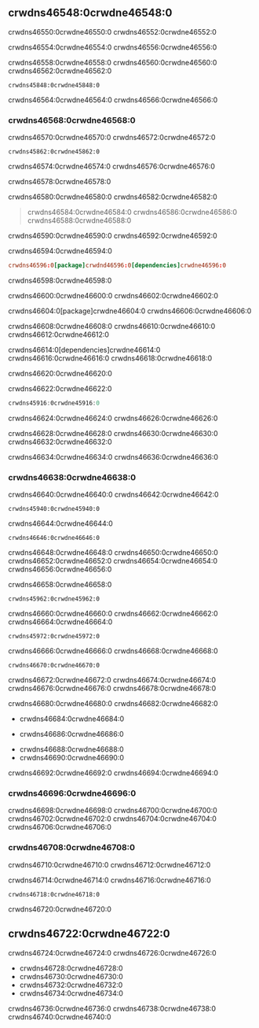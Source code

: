 ## crwdns46548:0crwdne46548:0

crwdns46550:0crwdne46550:0 crwdns46552:0crwdne46552:0

crwdns46554:0crwdne46554:0 crwdns46556:0crwdne46556:0

crwdns46558:0crwdne46558:0 crwdns46560:0crwdne46560:0<!-- ignore --> crwdns46562:0crwdne46562:0

```console
crwdns45848:0crwdne45848:0
```

crwdns46564:0crwdne46564:0 crwdns46566:0crwdne46566:0

### crwdns46568:0crwdne46568:0

crwdns46570:0crwdne46570:0 crwdns46572:0crwdne46572:0

```console
crwdns45862:0crwdne45862:0
```

crwdns46574:0crwdne46574:0 crwdns46576:0crwdne46576:0

crwdns46578:0crwdne46578:0

crwdns46580:0crwdne46580:0 crwdns46582:0crwdne46582:0

> crwdns46584:0crwdne46584:0 crwdns46586:0crwdne46586:0 crwdns46588:0crwdne46588:0

crwdns46590:0crwdne46590:0 crwdns46592:0crwdne46592:0

<span class="filename">crwdns46594:0crwdne46594:0</span>

```toml
crwdns46596:0[package]crwdnd46596:0[dependencies]crwdne46596:0
```


<span class="caption">crwdns46598:0crwdne46598:0</span>

crwdns46600:0crwdne46600:0<!-- ignore --> crwdns46602:0crwdne46602:0

crwdns46604:0[package]crwdne46604:0 crwdns46606:0crwdne46606:0

crwdns46608:0crwdne46608:0 crwdns46610:0crwdne46610:0 crwdns46612:0crwdne46612:0

crwdns46614:0[dependencies]crwdne46614:0 crwdns46616:0crwdne46616:0 crwdns46618:0crwdne46618:0

crwdns46620:0crwdne46620:0

<span class="filename">crwdns46622:0crwdne46622:0</span>

```rust
crwdns45916:0crwdne45916:0
```

crwdns46624:0crwdne46624:0 crwdns46626:0crwdne46626:0

crwdns46628:0crwdne46628:0 crwdns46630:0crwdne46630:0 crwdns46632:0crwdne46632:0

crwdns46634:0crwdne46634:0 crwdns46636:0crwdne46636:0

### crwdns46638:0crwdne46638:0

crwdns46640:0crwdne46640:0 crwdns46642:0crwdne46642:0

```console
crwdns45940:0crwdne45940:0
```

crwdns46644:0crwdne46644:0

```console
crwdns46646:0crwdne46646:0
```

crwdns46648:0crwdne46648:0 crwdns46650:0crwdne46650:0 crwdns46652:0crwdne46652:0 crwdns46654:0crwdne46654:0 crwdns46656:0crwdne46656:0

crwdns46658:0crwdne46658:0

```text
crwdns45962:0crwdne45962:0
```

crwdns46660:0crwdne46660:0 crwdns46662:0crwdne46662:0 crwdns46664:0crwdne46664:0

```text
crwdns45972:0crwdne45972:0
```

crwdns46666:0crwdne46666:0 crwdns46668:0crwdne46668:0

```text
crwdns46670:0crwdne46670:0
```

crwdns46672:0crwdne46672:0 crwdns46674:0crwdne46674:0 crwdns46676:0crwdne46676:0 crwdns46678:0crwdne46678:0

crwdns46680:0crwdne46680:0 crwdns46682:0crwdne46682:0

* crwdns46684:0crwdne46684:0
- crwdns46686:0crwdne46686:0
* crwdns46688:0crwdne46688:0
* crwdns46690:0crwdne46690:0

crwdns46692:0crwdne46692:0 crwdns46694:0crwdne46694:0

### crwdns46696:0crwdne46696:0

crwdns46698:0crwdne46698:0 crwdns46700:0crwdne46700:0 crwdns46702:0crwdne46702:0 crwdns46704:0crwdne46704:0 crwdns46706:0crwdne46706:0

### crwdns46708:0crwdne46708:0

crwdns46710:0crwdne46710:0 crwdns46712:0crwdne46712:0

crwdns46714:0crwdne46714:0 crwdns46716:0crwdne46716:0

```console
crwdns46718:0crwdne46718:0
```

crwdns46720:0crwdne46720:0

## crwdns46722:0crwdne46722:0

crwdns46724:0crwdne46724:0 crwdns46726:0crwdne46726:0

* crwdns46728:0crwdne46728:0
* crwdns46730:0crwdne46730:0
* crwdns46732:0crwdne46732:0
* crwdns46734:0crwdne46734:0

crwdns46736:0crwdne46736:0 crwdns46738:0crwdne46738:0 crwdns46740:0crwdne46740:0
